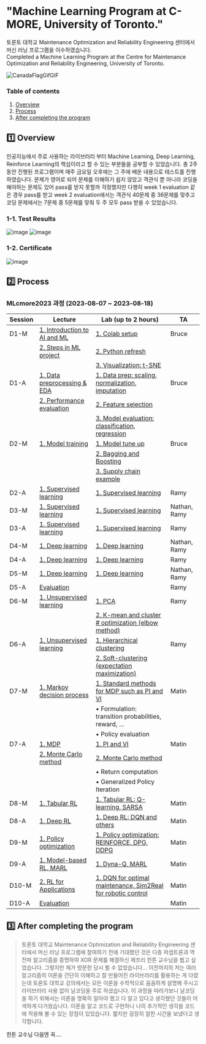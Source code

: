 # "Machine Learning Program at C-MORE, University of Toronto."
토론토 대학교 Maintenance Optimization and Reliability Engineering 센터에서 머신 러닝 프로그램을 이수하였습니다.<br/>
Completed a Machine Learning Program at the Centre for Maintenance Optimization and Reliability Engineering, University of Toronto.

![CanadaFlagGifGIF](https://github.com/user-attachments/assets/c1aea515-aa98-4a52-8c13-be7a28ca994c)

### Table of contents 

1. [Overview](#1️⃣-overview)
2. [Process](#2️⃣-process)
3. [After completing the program](#3️⃣-after-completing-the-program)

   
## 1️⃣ Overview

인공지능에서 주로 사용하는 라이브러리 부터 Machine Learning, Deep Learning, Reinforce Learning의 핵심이라고 할 수 있는 부분들을 공부할 수 있었습니다. 총 2주 동안 진행된 프로그램이며 매주 금요일 오후에는 그 주에 배운 내용으로 테스트를 진행하였습니다. 문제가 영어로 되어 문제를 이해하기 쉽지 않았고 객관식 뿐 아니라 코딩을 해야하는 문제도 있어 pass를 받지 못할까 걱정했지만 다행히 week 1 evaluation 같은 경우 pass를 받고 week 2 evaluation에서는 객관식 40문제 중 36문제를 맞추고 코딩 문제에서는 7문제 중 5문제를 맞춰 두 주 모두 pass 받을 수 있었습니다.

### 1-1. Test Results
![image](https://github.com/user-attachments/assets/3c72dfce-e396-4ac6-a496-d7e8b7a4ada0)
![image](https://github.com/user-attachments/assets/50ba0fcb-d442-482f-8d08-595c7e6cc642)

### 1-2. Certificate
![image](https://github.com/user-attachments/assets/7af4fe20-16d8-45e5-b3a8-d389c41eaa4b)


## 2️⃣ Process
### MLcmore2023 과정 (2023-08-07 ~ 2023-08-18)

| Session | Lecture                          | Lab (up to 2 hours)                   | TA    |
| ------- | -------------------------------- | ------------------------------------- | ----- |
| D1-M    | [1. Introduction to AI and ML](https://github.com/Jugahy/Machine_Learning_Program_at_the_University_of_Toronto/blob/main/Lecture%20Materials/0.%20Intro%20to%20ML.pdf)     | [1. Colab setup](https://github.com/Jugahy/Machine_Learning_Program_at_the_University_of_Toronto/blob/main/MLcmore2023-main/day1_am_morning/D1-M.ipynb)                        | Bruce |
|         | [2. Steps in ML project](https://github.com/Jugahy/Machine_Learning_Program_at_the_University_of_Toronto/blob/main/Lecture%20Materials/0.%20Intro%20to%20ML.pdf)           | [2. Python refresh](https://github.com/Jugahy/Machine_Learning_Program_at_the_University_of_Toronto/blob/main/MLcmore2023-main/day1_am_morning/D1-M.ipynb)                     |       |
|         |                                  | [3. Visualization: t-SNE](https://github.com/Jugahy/Machine_Learning_Program_at_the_University_of_Toronto/blob/main/MLcmore2023-main/day1_am_morning/D1-M.ipynb)              |       |
| D1-A    | [1. Data preprocessing & EDA](https://github.com/Jugahy/Machine_Learning_Program_at_the_University_of_Toronto/blob/main/Lecture%20Materials/0.%20Intro%20to%20ML.pdf)      | [1. Data prep: scaling, normalization, imputation](https://github.com/Jugahy/Machine_Learning_Program_at_the_University_of_Toronto/blob/main/MLcmore2023-main/day1_pm_afternoon/D1-A.ipynb) | Bruce |
|         | [2. Performance evaluation](https://github.com/Jugahy/Machine_Learning_Program_at_the_University_of_Toronto/blob/main/Lecture%20Materials/0.%20Intro%20to%20ML.pdf)        | [2. Feature selection](https://github.com/Jugahy/Machine_Learning_Program_at_the_University_of_Toronto/blob/main/MLcmore2023-main/day1_pm_afternoon/D1-A.ipynb)                  |       |
|         |                                  | [3. Model evaluation: classification, regression](https://github.com/Jugahy/Machine_Learning_Program_at_the_University_of_Toronto/blob/main/MLcmore2023-main/day1_pm_afternoon/D1-A.ipynb) |       |
| D2-M    | [1. Model training](https://github.com/Jugahy/Machine_Learning_Program_at_the_University_of_Toronto/blob/main/Lecture%20Materials/0.%20Intro%20to%20ML.pdf)                | [1. Model tune up](https://github.com/Jugahy/Machine_Learning_Program_at_the_University_of_Toronto/blob/main/MLcmore2023-main/day2_am_morning/D2-M.ipynb)                      | Bruce |
|         |                                  | [2. Bagging and Boosting](https://github.com/Jugahy/Machine_Learning_Program_at_the_University_of_Toronto/blob/main/MLcmore2023-main/day2_am_morning/D2-M.ipynb)               |       |
|         |                                  | [3. Supply chain example](https://github.com/Jugahy/Machine_Learning_Program_at_the_University_of_Toronto/blob/main/MLcmore2023-main/day2_am_morning/D2-M.ipynb)               |       |
| D2-A    | [1. Supervised learning](https://github.com/Jugahy/Machine_Learning_Program_at_the_University_of_Toronto/blob/main/Lecture%20Materials/1.%20Machine%20Learning.pdf)           | [1. Supervised learning](https://github.com/Jugahy/Machine_Learning_Program_at_the_University_of_Toronto/tree/main/MLcmore2023-main/day2_pm_afternoon)               | Ramy  |
| D3-M    | [1. Supervised learning](https://github.com/Jugahy/Machine_Learning_Program_at_the_University_of_Toronto/blob/main/Lecture%20Materials/1.%20Machine%20Learning.pdf)           | [1. Supervised learning](https://github.com/Jugahy/Machine_Learning_Program_at_the_University_of_Toronto/tree/main/MLcmore2023-main/day3_am_morning)                | Nathan, Ramy |
| D3-A    | [1. Supervised learning](https://github.com/Jugahy/Machine_Learning_Program_at_the_University_of_Toronto/blob/main/Lecture%20Materials/1.%20Machine%20Learning.pdf)           | [1. Supervised learning](https://github.com/Jugahy/Machine_Learning_Program_at_the_University_of_Toronto/tree/main/MLcmore2023-main/day3_pm_afternoon)                | Ramy  |
| D4-M    | [1. Deep learning](https://github.com/Jugahy/Machine_Learning_Program_at_the_University_of_Toronto/blob/main/Lecture%20Materials/3.%20Deep%20Learning.pdf)                 | [1. Deep learning](https://github.com/Jugahy/Machine_Learning_Program_at_the_University_of_Toronto/blob/main/MLcmore2023-main/day4_am_morning/neural-network-demo.ipynb)                      | Nathan, Ramy |
| D4-A    | [1. Deep learning](https://github.com/Jugahy/Machine_Learning_Program_at_the_University_of_Toronto/blob/main/Lecture%20Materials/3.%20Deep%20Learning.pdf)                 | [1. Deep learning](https://github.com/Jugahy/Machine_Learning_Program_at_the_University_of_Toronto/tree/main/MLcmore2023-main/day4_pm_afternoon)                      | Ramy  |
| D5-M    | [1. Deep learning](https://github.com/Jugahy/Machine_Learning_Program_at_the_University_of_Toronto/blob/main/Lecture%20Materials/3.%20Deep%20Learning.pdf)                 | [1. Deep learning](https://github.com/Jugahy/Machine_Learning_Program_at_the_University_of_Toronto/blob/main/MLcmore2023-main/day5_am_morning/rnn.ipynb)                      | Nathan, Ramy |
| D5-A    | [Evaluation](https://github.com/Jugahy/Machine_Learning_Program_at_the_University_of_Toronto/tree/main/Evaluation)                       |                                      | Ramy  |
| D6-M    | [1. Unsupervised learning](https://github.com/Jugahy/Machine_Learning_Program_at_the_University_of_Toronto/blob/main/Lecture%20Materials/2.%20ML-Unsupervised.pdf)         | [1. PCA](https://github.com/Jugahy/Machine_Learning_Program_at_the_University_of_Toronto/blob/main/MLcmore2023-main/day6_am_morning/pca.ipynb)                                | Ramy  |
|         |                                  | [2. K-mean and cluster # optimization (elbow method)](https://github.com/Jugahy/Machine_Learning_Program_at_the_University_of_Toronto/blob/main/MLcmore2023-main/day6_am_morning/kmeans-demo.ipynb) |       |
| D6-A    | [1. Unsupervised learning](https://github.com/Jugahy/Machine_Learning_Program_at_the_University_of_Toronto/blob/main/Lecture%20Materials/2.%20ML-Unsupervised.pdf)         | [1. Hierarchical clustering](https://github.com/Jugahy/Machine_Learning_Program_at_the_University_of_Toronto/blob/main/MLcmore2023-main/day6_pm_afternoon/Hierarchial-clustering.ipynb)            | Ramy  |
|         |                                  | [2. Soft-clustering (expectation maximization)](https://github.com/Jugahy/Machine_Learning_Program_at_the_University_of_Toronto/blob/main/MLcmore2023-main/day6_pm_afternoon/gmm-demo.ipynb) |       |
| D7-M    | [1. Markov decision process](https://github.com/Jugahy/Machine_Learning_Program_at_the_University_of_Toronto/blob/main/Lecture%20Materials/4.%20RL1.pdf)       | [1. Standard methods for MDP such as PI and VI](https://github.com/Jugahy/Machine_Learning_Program_at_the_University_of_Toronto/blob/main/MLcmore2023-main/day7_am_morning/D7_M_Dynamic_Programming.ipynb) | Matin |
|         |                                  | • Formulation: transition probabilities, reward, … |       |
|         |                                  | • Policy evaluation                   |       |
| D7-A    | [1. MDP](https://github.com/Jugahy/Machine_Learning_Program_at_the_University_of_Toronto/blob/main/Lecture%20Materials/4.%20RL1.pdf)                          | [1. PI and VI](https://github.com/Jugahy/Machine_Learning_Program_at_the_University_of_Toronto/tree/main/MLcmore2023-main/day7_pm_afternoon)                          | Matin |
|         | [2. Monte Carlo method](https://github.com/Jugahy/Machine_Learning_Program_at_the_University_of_Toronto/blob/main/Lecture%20Materials/4.%20RL1.pdf)            | [2. Monte Carlo method](https://github.com/Jugahy/Machine_Learning_Program_at_the_University_of_Toronto/blob/main/MLcmore2023-main/day7_pm_afternoon/D7_A_Monte_Carlo_Methods.ipynb)                  |       |
|         |                                  | • Return computation                  |       |
|         |                                  | • Generalized Policy Iteration        |       |
| D8-M    | [1. Tabular RL](https://github.com/Jugahy/Machine_Learning_Program_at_the_University_of_Toronto/blob/main/Lecture%20Materials/5.%20RL2.pdf)                   | [1. Tabular RL: Q-learning, SARSA](https://github.com/Jugahy/Machine_Learning_Program_at_the_University_of_Toronto/blob/main/MLcmore2023-main/day8_am_morning/D8_M_Tabular_RL.ipynb)       | Matin |
| D8-A    | [1. Deep RL](https://github.com/Jugahy/Machine_Learning_Program_at_the_University_of_Toronto/blob/main/Lecture%20Materials/5.%20RL2.pdf)                      | [1. Deep RL: DQN and others](https://github.com/Jugahy/Machine_Learning_Program_at_the_University_of_Toronto/blob/main/MLcmore2023-main/day8_pm_afternoon/DQN_DDQN.ipynb)            | Matin |
| D9-M    | [1. Policy optimization](https://github.com/Jugahy/Machine_Learning_Program_at_the_University_of_Toronto/blob/main/Lecture%20Materials/5.%20RL2.pdf)           | [1. Policy optimization: REINFORCE, DPG, DDPG](https://github.com/Jugahy/Machine_Learning_Program_at_the_University_of_Toronto/blob/main/MLcmore2023-main/day9_am_morning/D9_Morning_REINFORCE.ipynb) | Matin |
| D9-A    | [1. Model-based RL, MARL](https://github.com/Jugahy/Machine_Learning_Program_at_the_University_of_Toronto/blob/main/Lecture%20Materials/5.%20RL2.pdf)          | [1. Dyna-Q, MARL](https://github.com/Jugahy/Machine_Learning_Program_at_the_University_of_Toronto/blob/main/MLcmore2023-main/day9_pm_afternoon/D9_A_Dyna_Q.ipynb)                       | Matin |
| D10-M   | [2. RL for Applications](https://github.com/Jugahy/Machine_Learning_Program_at_the_University_of_Toronto/blob/main/Lecture%20Materials/5.%20RL2.pdf)           | [1. DQN for optimal maintenance, Sim2Real for robotic control](https://github.com/Jugahy/Machine_Learning_Program_at_the_University_of_Toronto/blob/main/MLcmore2023-main/day10_am_morning/InvaderDefenderEnv_MinimaxQ.ipynb) | Matin |
| D10-A   | [Evaluation](https://github.com/Jugahy/Machine_Learning_Program_at_the_University_of_Toronto/tree/main/Evaluation)                       |                                      | Matin |


## 3️⃣ After completing the program
> 토론토 대학교 Maintenance Optimization and Reliability Engineering 센터에서 머신 러닝 프로그램에 참여하기 전에 기대했던 것은 다층 퍼셉트론과 역전파 알고리즘을 증명하여 XOR 문제를 해결하신 제프리 힌튼 교수님을 뵙고 싶었습니다. 그렇지만 제가 방문한 당시 뵐 수 없었습니다... 이전까지의 저는 여러 알고리즘의 이론을 간단히 이해하고 잘 만들어진 라이브러리를 활용하는 게 다였는데 토론토 대학교 강의에서는 모든 이론을 수학적으로 꼼꼼하게 설명해 주시고 라이브러리 사용 없이 날코딩을 주로 하셨습니다. 이 과정을 따라가보니 날코딩을 하기 위해서는 이론을 명확히 알아야 했고 다 알고 있다고 생각했던 것들이 어색하게 다가왔습니다. 이론을 알고 코드로 구현하니 나의 추가적인 생각을 코드에 적용해 볼 수 있는 장점이 있었습니다. 짧지만 굉장히 알찬 시간을 보냈다고 생각합니다.


힌튼 교수님 다음엔 꼭....
